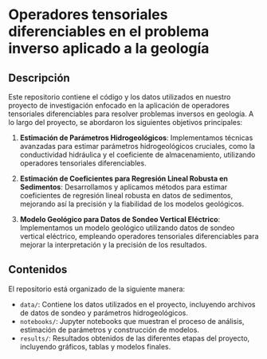 # Operadores tensoriales diferenciables en el problema inverso aplicado a la geología

## Descripción

Este repositorio contiene el código y los datos utilizados en nuestro proyecto de investigación enfocado en la aplicación de operadores tensoriales diferenciables para resolver problemas inversos en geología. A lo largo del proyecto, se abordaron los siguientes objetivos principales:

1. **Estimación de Parámetros Hidrogeológicos**: Implementamos técnicas avanzadas para estimar parámetros hidrogeológicos cruciales, como la conductividad hidráulica y el coeficiente de almacenamiento, utilizando operadores tensoriales diferenciables.

2. **Estimación de Coeficientes para Regresión Lineal Robusta en Sedimentos**: Desarrollamos y aplicamos métodos para estimar coeficientes de regresión lineal robusta en datos de sedimentos, mejorando así la precisión y la fiabilidad de los modelos geológicos.

3. **Modelo Geológico para Datos de Sondeo Vertical Eléctrico**: Implementamos un modelo geológico utilizando datos de sondeo vertical eléctrico, empleando operadores tensoriales diferenciables para mejorar la interpretación y la precisión de los resultados.

## Contenidos

El repositorio está organizado de la siguiente manera:

- `data/`: Contiene los datos utilizados en el proyecto, incluyendo archivos de datos de sondeo y parámetros hidrogeológicos.
- `notebooks/`: Jupyter notebooks que muestran el proceso de análisis, estimación de parámetros y construcción de modelos.
- `results/`: Resultados obtenidos de las diferentes etapas del proyecto, incluyendo gráficos, tablas y modelos finales.
